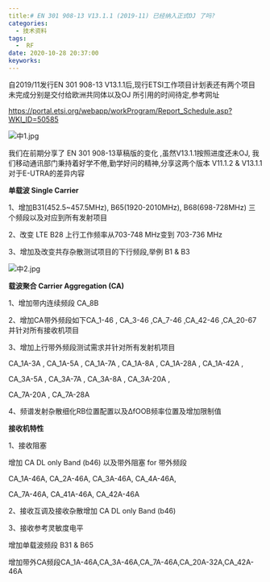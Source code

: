 ```yaml
---
title:# EN 301 908-13 V13.1.1 (2019-11) 已经纳入正式OJ 了吗?
categories:
  - 技术资料
tags:
  -  RF
date: 2020-10-28 20:37:00
keyworks: 
---
```




自2019/11发行EN 301 908-13 V13.1.1后,现行ETSI工作项目计划表还有两个项目未完成分别是交付给欧洲共同体以及OJ 所引用的时间待定,参考网址

https://portal.etsi.org/webapp/workProgram/Report_Schedule.asp?WKI_ID=50585

![中1.jpg](https://xie-jerry.github.io/picture/7.jpg) 

我们在前期分享了 EN 301 908-13草稿版的变化 ,虽然V13.1.1按照进度还未OJ, 我们移动通讯部门秉持着好学不倦,勤学好问的精神,分享这两个版本 V11.1.2 & V13.1.1对于E-UTRA的差异内容

 

**单载波 Single Carrier**

1、增加B31(452.5~457.5MHz), B65(1920-2010MHz), B68(698-728MHz) 三个频段以及对应到所有发射项目

 

2、改变 LTE B28 上行工作频率从703-748 MHz变到 703-736 MHz

 

3、增加及改变共存杂散测试项目的下行频段,举例 B1 & B3

![中2.jpg](https://xie-jerry.github.io/picture/8.jpg) 

 

**载波聚合 Carrier Aggregation (CA)**

1、增加带内连续频段 CA_8B

 

2、增加CA带外频段如下CA_1-46 , CA_3-46 ,CA_7-46 ,CA_42-46 ,CA_20-67并针对所有接收机项目

 

3、增加上行带外频段测试需求并针对所有发射机项目

CA_1A-3A , CA_1A-5A , CA_1A-7A , CA_1A-8A , CA_1A-28A , CA_1A-42A ,

CA_3A-5A , CA_3A-7A , CA_3A-8A , CA_3A-20A ,

CA_7A-20A , CA_7A-28A

 

4、频谱发射杂散细化RB位置配置以及ΔfOOB频率位置及增加限制值

 

**接收机特性**

1、接收阻塞

增加 CA DL only Band (b46) 以及带外阻塞 for 带外频段

CA_1A-46A, CA_2A-46A, CA_3A-46A, CA_4A-46A,

CA_7A-46A, CA_41A-46A, CA_42A-46A

 

2、接收互调及接收杂散增加 CA DL only Band (b46)

 

3、接收参考灵敏度电平

增加单载波频段 B31 & B65  

增加带外CA频段CA_1A-46A,CA_3A-46A,CA_7A-46A,CA_20A-32A,CA_42A-46A

 
